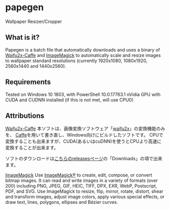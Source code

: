 # papegen
Wallpaper Resizer/Cropper

## What is it?
Papegen is a batch file that automatically downloads and uses a binary of [Waifu2x-Caffe](https://github.com/lltcggie/waifu2x-caffe) and [ImageMagick](https://github.com/ImageMagick/ImageMagick) to automatically scale and resize images to wallpaper standard resolutions (currently 1920x1080, 1080x1920, 2560x1440 and 1440x2560).

## Requirements
Tested on Windows 10 1803, with PowerShell 10.0.17763.1
nVidia GPU with CUDA and CUDNN installed (if this is not met, will use CPU0)

## Attributions
[Waifu2x-Caffe](https://github.com/lltcggie/waifu2x-caffe)
本ソフトは、画像変換ソフトウェア「[waifu2x](https://github.com/nagadomi/waifu2x)」の変換機能のみを、
[Caffe](http://caffe.berkeleyvision.org/)を用いて書き直し、Windows向けにビルドしたソフトです。
CPUで変換することも出来ますが、CUDA(あるいはcuDNN)を使うとCPUより高速に変換することが出来ます。

ソフトのダウンロードは[こちらのreleasesページ](https://github.com/lltcggie/waifu2x-caffe/releases)の「Downloads」の項で出来ます。

[ImageMagick](https://github.com/ImageMagick/ImageMagick)
Use [ImageMagick®](https://imagemagick.org/) to create, edit, compose, or convert bitmap images. It can read and write images in a variety of formats (over 200) including PNG, JPEG, GIF, HEIC, TIFF, DPX, EXR, WebP, Postscript, PDF, and SVG. Use ImageMagick to resize, flip, mirror, rotate, distort, shear and transform images, adjust image colors, apply various special effects, or draw text, lines, polygons, ellipses and Bézier curves.
